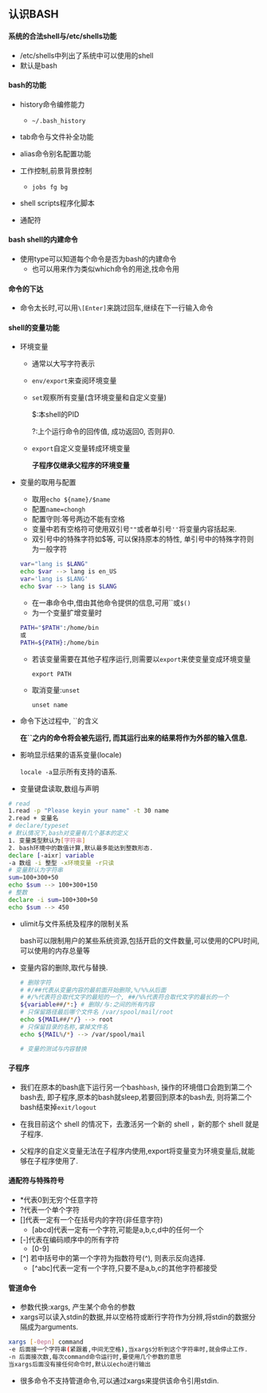 ## 认识BASH

#### 系统的合法shell与/etc/shells功能

- /etc/shells中列出了系统中可以使用的shell
- 默认是bash

#### bash的功能

- history命令编修能力
  - `~/.bash_history`

- tab命令与文件补全功能
- alias命令别名配置功能
- 工作控制,前景背景控制
  - `jobs fg bg`
- shell scripts程序化脚本
- 通配符

#### bash shell的内建命令

- 使用type可以知道每个命令是否为bash的内建命令
  - 也可以用来作为类似which命令的用途,找命令用

#### 命令的下达

- 命令太长时,可以用`\[Enter]`来跳过回车,继续在下一行输入命令

#### shell的变量功能

- 环境变量

  - 通常以大写字符表示

  - `env/export`来查阅环境变量

  - `set`观察所有变量(含环境变量和自定义变量)

    $:本shell的PID

    ?:上个运行命令的回传值, 成功返回0, 否则非0.

  - `export`自定义变量转成环境变量

    **子程序仅继承父程序的环境变量**

- 变量的取用与配置

  - 取用`echo ${name}/$name`
  - 配置`name=chongh`
  - 配置守则:等号两边不能有空格
  - 变量中若有空格符可使用双引号`""`或者单引号`''`将变量内容括起来.
  - 双引号中的特殊字符如$等, 可以保持原本的特性, 单引号中的特殊字符则为一般字符

  ```bash
  var="lang is $LANG"
  echo $var --> lang is en_US
  var='lang is $LANG'
  echo $var --> lang is $LANG
  ```

  - 在一串命令中,借由其他命令提供的信息,可用\`\`或`$()`
  - 为一个变量扩增变量时

  ```bash
  PATH="$PATH":/home/bin
  或
  PATH=${PATH}:/home/bin
  ```

  - 若该变量需要在其他子程序运行,则需要以`export`来使变量变成环境变量

    `export PATH`

  - 取消变量:`unset`

    `unset name`

- 命令下达过程中, ``的含义

  **在``之内的命令将会被先运行, 而其运行出来的结果将作为外部的输入信息.**

- 影响显示结果的语系变量(locale)

  `locale -a`显示所有支持的语系.

- 变量键盘读取,数组与声明

```bash
# read
1.read -p "Please keyin your name" -t 30 name
2.read + 变量名
# declare/typeset
# 默认情况下,bash对变量有几个基本的定义
1. 变量类型默认为[字符串]
2. bash环境中的数值计算,默认最多能达到整数形态.
declare [-aixr] variable
-a 数组 -i 整型 -x环境变量 -r只读
# 变量默认为字符串
sum=100+300+50
echo $sum --> 100+300+150
# 整数
declare -i sum=100+300+50
echo $sum --> 450
```

- ulimit与文件系统及程序的限制关系

  bash可以限制用户的某些系统资源,包括开启的文件数量,可以使用的CPU时间,可以使用的内存总量等

- 变量内容的删除,取代与替换.

  ```bash
  # 删除字符
  # #/##代表从变量内容的最前面开始删除,%/%%从后面
  # #/%代表符合取代文字的最短的一个, ##/%%代表符合取代文字的最长的一个
  ${variable##/*:} # 删除/与:之间的所有内容
  # 只保留路径最后哪个文件名 /var/spool/mail/root
  echo ${MAIL##/*/} --> root
  # 只保留目录的名称,拿掉文件名
  echo ${MAIL%/*} --> /var/spool/mail
  
  # 变量的测试与内容替换
  ```

#### 子程序

- 我们在原本的bash底下运行另一个bash`bash`, 操作的环境借口会跑到第二个bash去, 即子程序,原本的bash就sleep,若要回到原本的bash去, 则将第二个bash结束掉`exit/logout`

- 在我目前这个 shell 的情况下，去激活另一个新的 shell ，新的那个 shell 就是子程序.
- 父程序的自定义变量无法在子程序内使用,export将变量变为环境变量后,就能够在子程序使用了.

#### 通配符与特殊符号

- *代表0到无穷个任意字符
- ?代表一个单个字符
- []代表一定有一个在括号内的字符(非任意字符) 
  - [abcd]代表一定有一个字符,可能是a,b,c,d中的任何一个
- [-]代表在编码顺序中的所有字符 
  - [0-9]
- [^] 若中括号中的第一个字符为指数符号(^), 则表示反向选择.
  - [^abc]代表一定有一个字符,只要不是a,b,c的其他字符都接受

#### 管道命令

- 参数代换:xargs, 产生某个命令的参数
- xargs可以读入stdin的数据,并以空格符或断行字符作为分辨,将stdin的数据分隔成为arguments.

```bash
xargs [-0epn] command
-e 后面接一个字符串(紧跟着,中间无空格),当xargs分析到这个字符串时,就会停止工作.
-n 后面接次数,每次command命令运行时,要使用几个参数的意思
当xargs后面没有接任何命令时,默认以echo进行输出
```

- 很多命令不支持管道命令,可以通过xargs来提供该命令引用stdin.